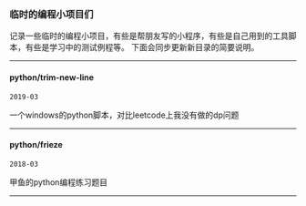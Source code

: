 ### 临时的编程小项目们

记录一些临时的编程小项目，有些是帮朋友写的小程序，有些是自己用到的工具脚本，有些是学习中的测试例程等。 下面会同步更新新目录的简要说明。

----------

#### python/trim-new-line

`2019-03`

一个windows的python脚本，对比leetcode上我没有做的dp问题

----------

#### python/frieze

 `2018-03`

甲鱼的python编程练习题目

----------
